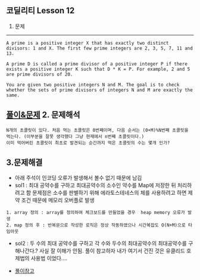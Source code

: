 코딜리티 Lesson 12
--- 
1. 문제
---

```
A prime is a positive integer X that has exactly two distinct divisors: 1 and X. The first few prime integers are 2, 3, 5, 7, 11 and 13.

A prime D is called a prime divisor of a positive integer P if there exists a positive integer K such that D * K = P. For example, 2 and 5 are prime divisors of 20.

You are given two positive integers N and M. The goal is to check whether the sets of prime divisors of integers N and M are exactly the same.

```
[풀이&문제](https://app.codility.com/demo/results/trainingFS6JHJ-B6Z/)
2. 문제해석
---
```
N개의 초콜릿이 있다. 처음 먹는 초콜릿은 0번째이며, 다음 순서는 (0+M)%N번째 초콜릿을 먹는다. (이부분을 잘못 생각했다 그냥 현재에서 n번째 초콜릿이다.) 
이미 먹어버린 초콜릿이 최초로 발견되는 순간까지 먹은 초콜릿의 수는 몇개 인가?
```

3.문제해결
---
* 아래 주석이 인코딩 오류가 발생해서 볼수 없기 때문에 남김
* sol1 : 최대 공약수를 구하고  최대공약수의 소수인 약수를 Map에 저장한 뒤 처리하려고 함  문제점은 소수를 판별하기 위해 에라토스테네스의 체를 사용하려고 하면 제약 조건 때문에
메모리 오버플로 발생 

```
1. array 정의 : array를 정의하여 체크보드를 만들었을 경우  heap memory 오류가 발생
2. map 정의 후 : 반복문으로 작성한 로직은 정상 작동하였으나 시간복잡도 O(N+M)으로 타임아웃
```

* sol2 : 두 수의 최대 공약수를 구하고  각 수와 두수의 최대공약수의 최대공약수를 구해나간다.?  사실 잘 이해가 안됨. 풀이 참고하자
내가 여기서 건진 것은 유클리드 호제법의 사용법 이었다....

* [풀이참고](https://mkki.github.io/codility/2018/05/31/codility-common-prime-divisors.html)
